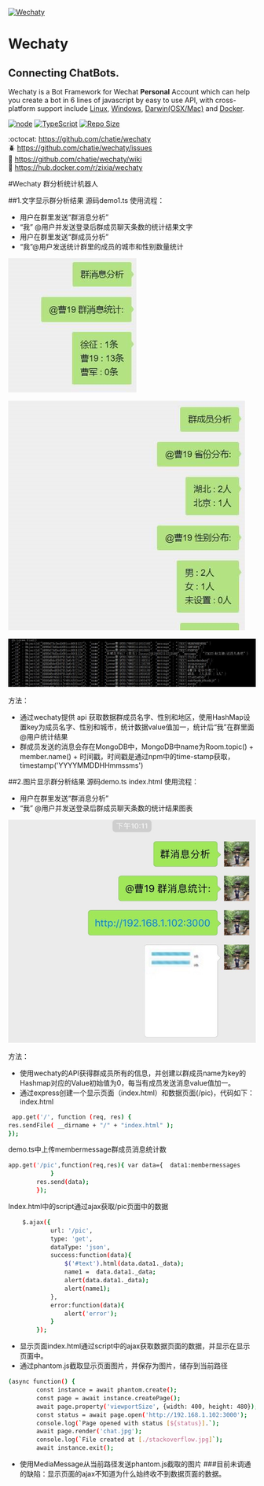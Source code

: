 [![Wechaty](https://raw.githubusercontent.com/chatie/wechaty/master/image/wechaty-logo-en.png)](https://github.com/chatie/wechaty)

# Wechaty 

## Connecting ChatBots.

Wechaty is a Bot Framework for Wechat **Personal** Account which can help you create a bot in 6 lines of javascript by easy to use API, with cross-platform support include [Linux](https://travis-ci.org/chatie/wechaty), [Windows](https://ci.appveyor.com/project/chatie/wechaty), [Darwin(OSX/Mac)](https://travis-ci.org/chatie/wechaty) and [Docker](https://circleci.com/gh/chatie/wechaty).

[![node](https://img.shields.io/node/v/wechaty.svg?maxAge=604800)](https://nodejs.org/)
[![TypeScript](https://img.shields.io/badge/%3C%2F%3E-TypeScript-blue.svg)](https://github.com/ellerbrock/typescript-badges/)
[![Repo Size](https://reposs.herokuapp.com/?path=Chatie/wechaty)](https://github.com/chatie/wechaty)

:octocat: <https://github.com/chatie/wechaty>  
:beetle: <https://github.com/chatie/wechaty/issues>  
:book: <https://github.com/chatie/wechaty/wiki>  
:whale: <https://hub.docker.com/r/zixia/wechaty>  

#Wechaty 群分析统计机器人

##1.文字显示群分析结果
源码demo1.ts
使用流程：
 - 用户在群里发送“群消息分析”
 - “我” @用户并发送登录后群成员聊天条数的统计结果文字
 - 用户在群里发送“群成员分析”
 - “我”@用户发送统计群里的成员的城市和性别数量统计
 
![](1.jpg)

![](2.jpg)

![](3.jpg)

方法：
- 通过wechaty提供 api 获取数据群成员名字、性别和地区，使用HashMap设置key为成员名字、性别和城市，统计数据value值加一，统计后“我”在群里面@用户统计结果
- 群成员发送的消息会存在MongoDB中，MongoDB中name为Room.topic() + member.name() + 时间戳，时间戳是通过npm中的time-stamp获取，timestamp('YYYYMMDDHHmmssms')

##2.图片显示群分析结果
源码demo.ts index.html
使用流程：
 - 用户在群里发送“群消息分析”
 - “我” @用户并发送登录后群成员聊天条数的统计结果图表
 
 ![](4.jpg)
 
 方法：
- 使用wechaty的API获得群成员所有的信息，并创建以群成员name为key的Hashmap对应的Value初始值为0，每当有成员发送消息value值加一。
- 通过express创建一个显示页面（index.html）和数据页面(/pic)，代码如下：
index.html
```sh	
 app.get('/', function (req, res) {
res.sendFile( __dirname + "/" + "index.html" );
});
```
demo.ts中上传membermessage群成员消息统计数
```sh
app.get('/pic',function(req,res){ var data={  data1:membermessages
            }
		res.send(data);
		});
```
Index.html中的script通过ajax获取/pic页面中的数据
```sh
	$.ajax({
            url: '/pic',
            type: 'get',
            dataType: 'json',
            success:function(data){
                $('#text').html(data.data1._data);
				name1 =  data.data1._data;
				alert(data.data1._data);
				alert(name1);
            },
            error:function(data){
                alert('error');
            }
        });
```
- 显示页面index.html通过script中的ajax获取数据页面的数据，并显示在显示页面中。
- 通过phantom.js截取显示页面图片，并保存为图片，储存到当前路径
```sh
(async function() {
		const instance = await phantom.create();
		const page = await instance.createPage();
		await page.property('viewportSize', {width: 400, height: 480});
		const status = await page.open('http://192.168.1.102:3000');
		console.log(`Page opened with status [${status}].`);
		await page.render('chat.jpg');
		console.log(`File created at [./stackoverflow.jpg]`);
		await instance.exit();
```
- 使用MediaMessage从当前路径发送phantom.js截取的图片
###目前未调通的缺陷：显示页面的ajax不知道为什么始终收不到数据页面的数据。


